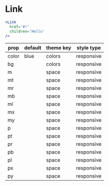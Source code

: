 # Link

```.jsx
<Link
  href='#!'
  children='Hello'
/>
```

prop | default | theme key | style type
---|---|---|---
color | blue | colors | responsive
bg |  | colors | responsive
m |  | space | responsive
mt |  | space | responsive
mr |  | space | responsive
mb |  | space | responsive
ml |  | space | responsive
mx |  | space | responsive
my |  | space | responsive
p |  | space | responsive
pt |  | space | responsive
pr |  | space | responsive
pb |  | space | responsive
pl |  | space | responsive
px |  | space | responsive
py |  | space | responsive